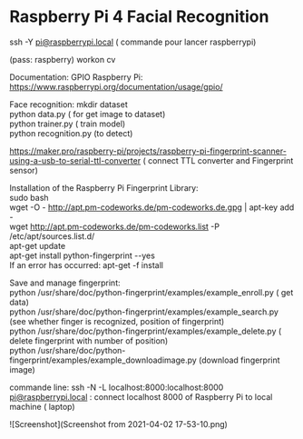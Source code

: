 # Raspberry Pi 4 Facial Recognition

ssh -Y pi@raspberrypi.local ( commande pour lancer raspberrypi)

(pass: raspberry)
workon cv

Documentation: GPIO Raspberry Pi: https://www.raspberrypi.org/documentation/usage/gpio/

Face recognition:
                  mkdir dataset <br />
                  python data.py ( for get image to dataset)<br />
                  python trainer.py ( train model)<br />
                  python recognition.py (to detect)<br />

https://maker.pro/raspberry-pi/projects/raspberry-pi-fingerprint-scanner-using-a-usb-to-serial-ttl-converter ( connect TTL converter and Fingerprint sensor)

Installation of the Raspberry Pi Fingerprint Library:<br />
sudo bash<br />
wget -O - http://apt.pm-codeworks.de/pm-codeworks.de.gpg | apt-key add - <br />
wget http://apt.pm-codeworks.de/pm-codeworks.list -P /etc/apt/sources.list.d/ <br />
apt-get update <br />
apt-get install python-fingerprint --yes<br />
If an error has occurred: apt-get -f install<br />

Save and manage fingerprint:<br />
python /usr/share/doc/python-fingerprint/examples/example_enroll.py ( get data)<br />
python /usr/share/doc/python-fingerprint/examples/example_search.py (see whether finger is recognized, position of fingerprint)<br />
python /usr/share/doc/python-fingerprint/examples/example_delete.py ( delete fingerprint with number of position)<br />
python /usr/share/doc/python-fingerprint/examples/example_downloadimage.py (download fingerprint image)<br />



commande line: ssh -N -L localhost:8000:localhost:8000 pi@raspberrypi.local : connect localhost 8000 of Raspberry Pi to local machine ( laptop)

![Screenshot](Screenshot from 2021-04-02 17-53-10.png)
